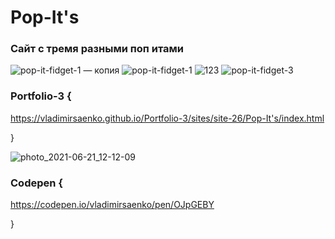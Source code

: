 # Pop-It's

### Сайт с тремя разными поп итами 

![pop-it-fidget-1 — копия](https://user-images.githubusercontent.com/56477695/122687635-2ff05c80-d220-11eb-9a57-4a649c6d3114.jpg)
![pop-it-fidget-1](https://user-images.githubusercontent.com/56477695/122687641-341c7a00-d220-11eb-8abb-e270bb9f2d51.jpg)
![123](https://user-images.githubusercontent.com/56477695/122687886-96c24580-d221-11eb-9b0d-9f4deac3d3be.png)
![pop-it-fidget-3](https://user-images.githubusercontent.com/56477695/122687943-ed2f8400-d221-11eb-84db-b0b52d2e194e.jpg)

### Portfolio-3 {

https://vladimirsaenko.github.io/Portfolio-3/sites/site-26/Pop-It's/index.html

}

![photo_2021-06-21_12-12-09](https://user-images.githubusercontent.com/56477695/122738477-b17cd480-d28a-11eb-9e19-8b16eb1868c9.jpg)

### Codepen {

https://codepen.io/vladimirsaenko/pen/OJpGEBY

}
